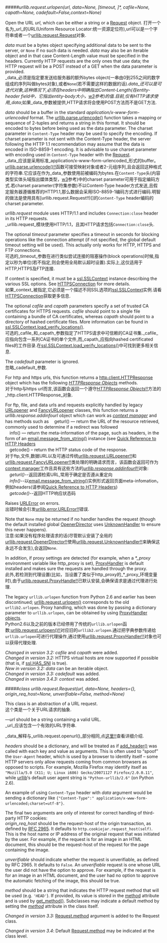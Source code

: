 #####_urllib.request.urlopen(url, data=None, [timeout, ]*, cafile=None, capath=None, cadefault=False,context=None)_

Open the URL _url_, which can be either a string or a [Request](https://docs.python.org/3/library/urllib.request.html#urllib.request.Request) object.
打开一个名为_url_的URL(Uniform Resource Locator:统一资源定位符),url可以是一个字符串或者一个[urllib.request.Request](#Request)对象.   

_data_ must be a bytes object specifying additional data to be sent to the server, or `None` if no such data is needed. _data_ may also be an iterable object and in that case Content-Length value must be specified in the headers. Currently HTTP requests are the only ones that use data; the HTTP request will be a POST instead of a GET when the data parameter is provided.  
_data_必须是指定要发送给服务器的额外bytes object(一串由0到255之间的数字组成的序列叫做bytes对象),或者`None`(若不需要这样的数据的话)._data_还可以是可迭代对象,这种情况下,必须在headers中明确指出Content-Length(在entity-header field中，它指出entity-body大小，[w3](http://www.w3.org/Protocols/rfc2616/rfc2616-sec14.html)参考)的值.目前,仅有HTTP请求使用_data_;如果_data_参数被提供,HTTP请求将会使用POST方法而不是GET方法.  

_data_ should be a buffer in the standard _application/x-www-form-urlencoded_ format. The [urllib.parse.urlencode()](https://docs.python.org/3/library/urllib.parse.html#urllib.parse.urlencode) function takes a mapping or sequence of 2-tuples and returns a string in this format. It should be encoded to bytes before being used as the data parameter. The charset parameter in `Content-Type` header may be used to specify the encoding. If charset parameter is not sent with the Content-Type header, the server following the HTTP 1.1 recommendation may assume that the data is encoded in ISO-8859-1 encoding. It is advisable to use charset parameter with encoding used in `Content-Type` header with the [Request](https://docs.python.org/3/library/urllib.request.html#urllib.request.Request).  
_data_应该是采用标准_application/x-www-form-urlencoded_形式的buffer。 [urllib.parse.urlencode()!!]()函数可接受映射对象或者2-元组序列,且会返回这种格式的字符串.它应该在作为_data_参数使用前被编码为bytes.在`Content-Type`头(内容类型实体头域指出媒体类型，[w3](http://www.w3.org/Protocols/rfc2616/rfc2616-sec14.html)参考)中的charset parameter可用于指定编码方式.若charset parameter(字符集参数)不以Content-Type header方式发送,且假定服务器遵循推荐的HTTP1.1,那么数据会采用ISO-8859-1编码方式进行编码.明智的做法是使用具有[urllib.request.Request!!)[]的`Content-Type` header编码的charset parameter.  

_urllib.request_ module uses HTTP/1.1 and includes `Connection:close` header in its HTTP requests.  
_urllib.request_模块使用HTTP/1.1，且其HTTP请求包括`Connection:close`头.  

The optional _timeout_ parameter specifies a timeout in seconds for blocking operations like the connection attempt (if not specified, the global default timeout setting will be used). This actually only works for HTTP, HTTPS and FTP connections.  
可选的_timeout_参数在进行类似尝试连接的阻塞操作(block operations)时候,指定以秒为单位(若不指定,则会使用全局默认超时设置).实际上,这仅适用于HTTP,HTTPS及FTP连接.   

If context is specified, it must be a [ssl.SSLContext](https://docs.python.org/3/library/ssl.html#ssl.SSLContext)  instance describing the various SSL options. See [HTTPSConnection](https://docs.python.org/3/library/http.client.html#http.client.HTTPSConnection) for more  details.  
如果_context_被指定,它必须是一个描述不同SSL选项的[ssl.SSLContext](https://docs.python.org/3/library/ssl.html#ssl.SSLContext)实例.请看[HTTPSConnection](https://docs.python.org/3/library/http.client.html#http.client.HTTPSConnection)获取更多信息.  

The optional _cafile_ and _capath_ parameters specify a set of trusted CA certificates for HTTPS requests. _cafile_ should point to a single file containing a bundle of CA certificates, whereas _capath_ should point to a directory of hashed certificate files. More information can be found in [ssl.SSLContext.load_verify_locations()](https://docs.python.org/3/library/ssl.html#ssl.SSLContext.load_verify_locations).  
可选的_cafile_和_capath_参数指定了HTTPS请求中可信赖的CA证书集._cafile_应指向包含一系列CA证书的单个文件,而_capath_应指向hashed certificated files的工作目录.在[ssl.SSLContext.load_verify_locations()](https://docs.python.org/3/library/ssl.html#ssl.SSLContext.load_verify_locations)中可找到更多相关信息.  

The _cadefault_ parameter is ignored.  
忽略_cadefault_参数.  

For http and https urls, this function returns a [http.client.HTTPResponse](https://docs.python.org/3/library/http.client.html#http.client.HTTPResponse) object which has the following [_HTTPResponse Objects_](https://docs.python.org/3/library/http.client.html#httpresponse-objects) methods.   
对于http与https url而言,该函数会返回一个遵守[_HTTPResponse Objects_!!]()方法的_http.client.HTTPResponse_对象.  

For ftp, file, and data urls and requests explicitly handled by legacy [URLopener](https://docs.python.org/3/library/urllib.request.html#urllib.request.URLopener) and [FancyURLopener](https://docs.python.org/3/library/urllib.request.html#urllib.request.FancyURLopener) classes, this function returns a _urllib.response.addinfourl_ object which can work as [_context manager_](https://docs.python.org/3/glossary.html#term-context-manager) and has methods such as
　geturl() — return the URL of the resource retrieved, commonly used to determine if a redirect was followed  
　info() — return the meta-information of the page, such as headers, in the form of an [email.message_from_string()](https://docs.python.org/3/library/email.parser.html#email.message_from_string) instance (see [Quick Reference to HTTP Headers](http://www.cs.tut.fi/~jkorpela/http.html)  
　getcode() – return the HTTP status code of the response.  
对于ftp,文件,数据URL以及可通过传统[urllib.request.URLopener!!]()和[urllib.request.FancyURLopener!!]()类处理的明确请求而言，该函数会返回可作为[context manager](https://docs.python.org/3/glossary.html#term-context-manager)工作且具有这些方法的[_urllib.response.addinfourl_!!]()对象:  
　_geturl()_--返回源检索URL,常用于确定是否遵从重定向  
　_info()_--以[email.message_from_string()](https://docs.python.org/3/library/email.parser.html#email.message_from_string)实例形式返回页面meta-infomation，例如headers(请参阅[Quick Reference to HTTP Headers](http://www.cs.tut.fi/~jkorpela/http.html))  
　_getcode()_--返回HTTP响应状态码  

Raises [URLError](https://docs.python.org/3/library/urllib.error.html#urllib.error.URLError) on errors.  
出错时候会引发[urllib.error.URLError!!]()错误.  

Note that `None` may be returned if no handler handles the request (though the default installed global [OpenerDirector](https://docs.python.org/3/library/urllib.request.html#urllib.request.OpenerDirector) uses [UnknownHandler](https://docs.python.org/3/library/urllib.request.html#urllib.request.UnknownHandler) to ensure this never happens).  
注意:如果没有程序处理请求的话(尽管默认安装了全局的[urllib.request.OpenerDirector!!]()使用[urllib.request.UnknownHandler!!]()来确保这永远不会发生),会返回`None`.  

In addition, if proxy settings are detected (for example, when a _*\_proxy_ environment variable like http\_proxy is set), [ProxyHandler](https://docs.python.org/3/library/urllib.request.html#urllib.request.ProxyHandler) is default installed and makes sure the requests are handled through the proxy.  
此外,若检测到代理设置(比如，当设置了类似于http\_proxy的_*\_proxy_环境变量时),由于[urllib.request.ProxyHandle!!]()已默认安装,会确保请求是通过代理进行处理.   

The legacy `urllib.urlopen` function from Python 2.6 and earlier has been discontinued; [urllib.request.urlopen()](https://docs.python.org/3/library/urllib.request.html#urllib.request.urlopen) corresponds to the old `urllib2.urlopen`. Proxy handling, which was done by passing a dictionary parameter to `urllib.urlopen`, can be obtained by using [ProxyHandler objects](https://docs.python.org/3/library/urllib.request.html#urllib.request.ProxyHandler).  
Python2.6以及之前的版本已经停用了传统的`urllib.urlopen`函数;[urllib.request.urlopen()!!]()对应旧的`urllib2.urlopen`.通过把字典参数传递给`urllib.urlopen`可进行代理操作,通过使用[urllib.request.ProxyHandler!!]()对象也可以获得代理处理.  

_Changed in version 3.2:_ _cafile_ and _capath_ were added.  
_Changed in version 3.2:_ HTTPS virtual hosts are now supported if possible (that is, if [ssl.HAS_SNI](https://docs.python.org/3/library/ssl.html#ssl.HAS_SNI) is true).   
_New in version 3.2:_ _data_ can be an iterable object.  
_Changed in version 3.3:_ _cadefault_ was added.  
_Changed in version 3.4.3:_ _context_ was added.  

#####<a id="Request">_class urllib.request.Request(url, data=None, headers={}, origin_req_host=None, unverifiable=False, method=None)_</a>

This class is an abstraction of a URL request.  
这个类是一个关于URL请求的抽象.  

—_url_ should be a string containing a valid URL.  
_url_应该包含一个有效的URL字符串.  

_data_解释与_urllib.request.openurl()_部分相同,点[这里!!]()查看详细介绍.  

_headers_ should be a dictionary, and will be treated as if [add_header()](https://docs.python.org/3/library/urllib.request.html#urllib.request.Request.add_header) was called with each key and value as arguments. This is often used to “spoof” the `User-Agent` header, which is used by a browser to identify itself – some HTTP servers only allow requests coming from common browsers as opposed to scripts. For example, Mozilla Firefox may identify itself as `"Mozilla/5.0 (X11; U; Linux i686) Gecko/20071127 Firefox/2.0.0.11"`, while [urllib](https://docs.python.org/3/library/urllib.html#module-urllib)‘s default user agent string is `"Python-urllib/2.6"` (on Python 2.6).  

An example of using `Content-Type` header with _data_ argument would be sending a dictionary like `{"Content-Type":" application/x-www-form-urlencoded;charset=utf-8"}`.  

The final two arguments are only of interest for correct handling of third-party HTTP cookies:  
_origin\_req\_host_ should be the request-host of the origin transaction, as defined by [RFC 2965](http://tools.ietf.org/html/rfc2965.html). It defaults to `http.cookiejar.request_host(self)`. This is the host name or IP address of the original request that was initiated by the user. For example, if the request is for an image in an HTML document, this should be the request-host of the request for the page containing the image.  

_unverifiable_ should indicate whether the request is unverifiable, as defined by RFC 2965. It defaults to `False`. An _unverifiable_ request is one whose URL the user did not have the option to approve. For example, if the request is for an image in an HTML document, and the user had no option to approve the automatic fetching of the image, this should be true.  

_method_ should be a string that indicates the HTTP request method that will be used (e.g. `'HEAD'`). If provided, its value is stored in the [method](https://docs.python.org/3/library/urllib.request.html#urllib.request.Request.method) attribute and is used by [get_method()](https://docs.python.org/3/library/urllib.request.html#urllib.request.Request.get_method). Subclasses may indicate a default method by setting the [_method_](https://docs.python.org/3/library/urllib.request.html#urllib.request.Request.method) attribute in the class itself.

_Changed in version 3.3:_ [Request.method](https://docs.python.org/3/library/urllib.request.html#urllib.request.Request.method) argument is added to the Request class.

_Changed in version 3.4_: Default [Request.method](https://docs.python.org/3/library/urllib.request.html#urllib.request.Request.method) may be indicated at the class level.
